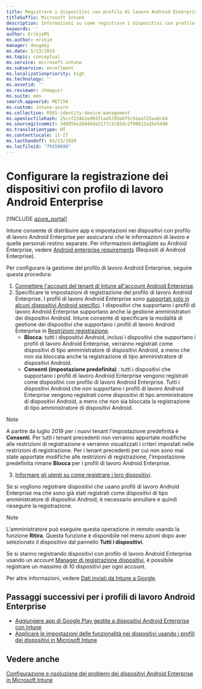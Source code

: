 ```yaml
---
title: Registrare i dispositivi con profilo di lavoro Android Enterprise in Intune
titleSuffix: Microsoft Intune
description: Informazioni su come registrare i dispositivi con profilo di lavoro Android Enterprise in Intune.
keywords: ''
author: ErikjeMS
ms.author: erikje
manager: dougeby
ms.date: 5/13/2019
ms.topic: conceptual
ms.service: microsoft-intune
ms.subservice: enrollment
ms.localizationpriority: high
ms.technology: ''
ms.assetid: ''
ms.reviewer: chmaguir
ms.suite: ems
search.appverid: MET150
ms.custom: intune-azure
ms.collection: M365-identity-device-management
ms.openlocfilehash: 25ccf224b2ed9371ad5795b8f5c91ea725ea8c84
ms.sourcegitcommit: 3d895be2844bda2177c2c85dc2f09612a1be5490
ms.translationtype: HT
ms.contentlocale: it-IT
ms.lasthandoff: 03/13/2020
ms.locfileid: "79359690"
---
```

# <a name="set-up-enrollment-of-android-enterprise-work-profile-devices"></a>Configurare la registrazione dei dispositivi con profilo di lavoro Android Enterprise

[!INCLUDE [azure_portal](../includes/azure_portal.md)]

Intune consente di distribuire app e impostazioni nei dispositivi con profilo di lavoro Android Enterprise per assicurarsi che le informazioni di lavoro e quelle personali restino separate. Per informazioni dettagliate su Android Enterprise, vedere [Android enterprise requirements](https://support.google.com/work/android/answer/6174145?hl=en&ref_topic=6151012) (Requisiti di Android Enterprise).

Per configurare la gestione del profilo di lavoro Android Enterprise, seguire questa procedura:

1. [Connettere l'account del tenant di Intune all'account Android Enterprise](connect-intune-android-enterprise.md).
2. Specificare le impostazioni di registrazione del profilo di lavoro Android Enterprise. I profili di lavoro Android Enterprise sono [supportati solo in alcuni dispositivi Android specifici](https://support.google.com/work/android/answer/6174145?hl=en&ref_topic=6151012%20style=%22target=new_window%22). I dispositivi che supportano i profili di lavoro Android Enterprise supportano anche la gestione amministratori dei dispositivi Android. Intune consente di specificare la modalità di gestione dei dispositivi che supportano i profili di lavoro Android Enterprise in [Restrizioni registrazione](enrollment-restrictions-set.md).
    - **Blocca**:  tutti i dispositivi Android, inclusi i dispositivi che supportano i profili di lavoro Android Enterprise, verranno registrati come dispositivi di tipo amministratore di dispositivi Android, a meno che non sia bloccata anche la registrazione di tipo amministratore di dispositivi Android. 
    - **Consenti (impostazione predefinita)** : tutti i dispositivi che supportano i profili di lavoro Android Enterprise vengono registrati come dispositivi con profilo di lavoro Android Enterprise. Tutti i dispositivi Android che non supportano i profili di lavoro Android Enterprise vengono registrati come dispositivi di tipo amministratore di dispositivi Android, a meno che non sia bloccata la registrazione di tipo amministratore di dispositivi Android. 
> [!NOTE]
> A partire da luglio 2019 per i nuovi tenant l'impostazione predefinita è **Consenti**. Per tutti i tenant precedenti non verranno apportate modifiche alle restrizioni di registrazione e verranno visualizzati i criteri impostati nelle restrizioni di registrazione. Per i tenant precedenti per cui non sono mai state apportate modifiche alle restrizioni di registrazione, l'impostazione predefinita rimane **Blocca** per i profili di lavoro Android Enterprise.

3. [Informare gli utenti su come registrare i loro dispositivi](../user-help/enroll-device-android-work-profile.md).  

Se si vogliono registrare dispositivi che usano profili di lavoro Android Enterprise ma che sono già stati registrati come dispositivi di tipo amministratore di dispositivi Android, è necessario annullare e quindi rieseguire la registrazione.
> [!NOTE]
> L'amministratore può eseguire questa operazione in remoto usando la funzione **Ritira**. Questa funzione è disponibile nel menu azioni dopo aver selezionato il dispositivo dal pannello **Tutti i dispositivi**.

Se si stanno registrando dispositivi con profilo di lavoro Android Enterprise usando un account [Manager di registrazione dispositivi](device-enrollment-manager-enroll.md), è possibile registrare un massimo di 10 dispositivi per ogni account.

Per altre informazioni, vedere [Dati inviati da Intune a Google](../protect/data-intune-sends-to-google.md).

## <a name="next-steps-for-android-enterprise-work-profiles"></a>Passaggi successivi per i profili di lavoro Android Enterprise
- [Aggiungere app di Google Play gestite a dispositivi Android Enterprise con Intune](../apps/apps-add-android-for-work.md)
- [Applicare le impostazioni delle funzionalità nei dispositivi usando i profili dei dispositivi in Microsoft Intune](../configuration/device-profiles.md)

## <a name="see-also"></a>Vedere anche

[Configurazione e risoluzione dei problemi dei dispositivi Android Enterprise in Microsoft Intune](https://support.microsoft.com/help/4476974)
